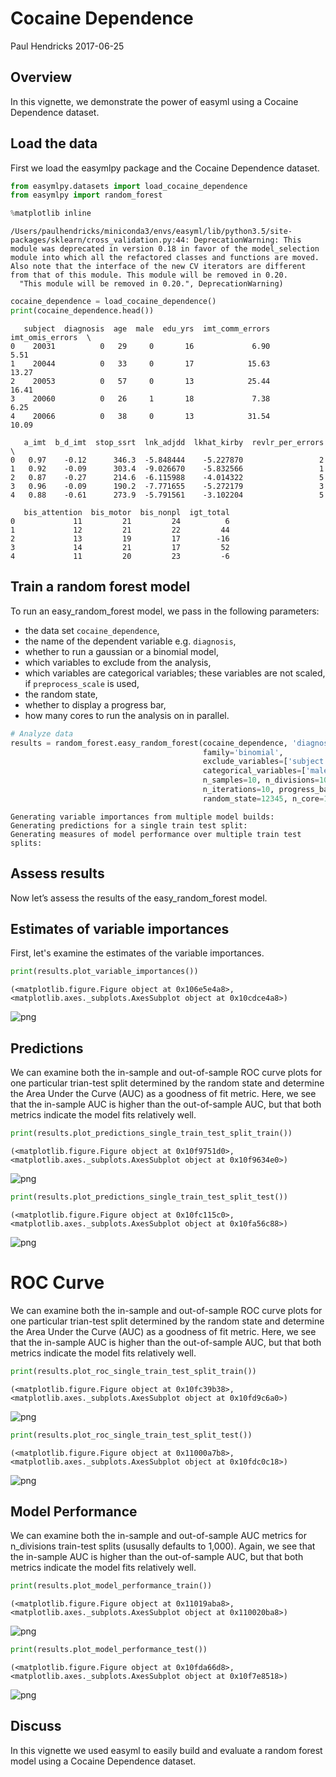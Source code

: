 
# Cocaine Dependence

Paul Hendricks
2017-06-25

## Overview

In this vignette, we demonstrate the power of easyml using a Cocaine Dependence dataset.

## Load the data

First we load the easymlpy package and the Cocaine Dependence dataset.



```python
from easymlpy.datasets import load_cocaine_dependence
from easymlpy import random_forest

%matplotlib inline
```

    /Users/paulhendricks/miniconda3/envs/easyml/lib/python3.5/site-packages/sklearn/cross_validation.py:44: DeprecationWarning: This module was deprecated in version 0.18 in favor of the model_selection module into which all the refactored classes and functions are moved. Also note that the interface of the new CV iterators are different from that of this module. This module will be removed in 0.20.
      "This module will be removed in 0.20.", DeprecationWarning)



```python
cocaine_dependence = load_cocaine_dependence()
print(cocaine_dependence.head())
```

       subject  diagnosis  age  male  edu_yrs  imt_comm_errors  imt_omis_errors  \
    0    20031          0   29     0       16             6.90             5.51   
    1    20044          0   33     0       17            15.63            13.27   
    2    20053          0   57     0       13            25.44            16.41   
    3    20060          0   26     1       18             7.38             6.25   
    4    20066          0   38     0       13            31.54            10.09   
    
       a_imt  b_d_imt  stop_ssrt  lnk_adjdd  lkhat_kirby  revlr_per_errors  \
    0   0.97    -0.12      346.3  -5.848444    -5.227870                 2   
    1   0.92    -0.09      303.4  -9.026670    -5.832566                 1   
    2   0.87    -0.27      214.6  -6.115988    -4.014322                 5   
    3   0.96    -0.09      190.2  -7.771655    -5.272179                 3   
    4   0.88    -0.61      273.9  -5.791561    -3.102204                 5   
    
       bis_attention  bis_motor  bis_nonpl  igt_total  
    0             11         21         24          6  
    1             12         21         22         44  
    2             13         19         17        -16  
    3             14         21         17         52  
    4             11         20         23         -6  


## Train a random forest model

To run an easy_random_forest model, we pass in the following parameters:

* the data set `cocaine_dependence`,
* the name of the dependent variable e.g. `diagnosis`,
* whether to run a gaussian or a binomial model,
* which variables to exclude from the analysis,
* which variables are categorical variables; these variables are not scaled, if `preprocess_scale` is used,
* the random state,
* whether to display a progress bar,
* how many cores to run the analysis on in parallel.


```python
# Analyze data
results = random_forest.easy_random_forest(cocaine_dependence, 'diagnosis',
                                           family='binomial',
                                           exclude_variables=['subject'],
                                           categorical_variables=['male'], 
                                           n_samples=10, n_divisions=10, 
                                           n_iterations=10, progress_bar=False, 
                                           random_state=12345, n_core=1)
```

    Generating variable importances from multiple model builds:
    Generating predictions for a single train test split:
    Generating measures of model performance over multiple train test splits:


## Assess results

Now let’s assess the results of the easy_random_forest model.

## Estimates of variable importances

First, let's examine the estimates of the variable importances.


```python
print(results.plot_variable_importances())
```

    (<matplotlib.figure.Figure object at 0x106e5e4a8>, <matplotlib.axes._subplots.AxesSubplot object at 0x10cdce4a8>)



![png](cocaine_files/cocaine_6_1.png)


## Predictions

We can examine both the in-sample and out-of-sample ROC curve plots for one particular trian-test split determined by the random state and determine the Area Under the Curve (AUC) as a goodness of fit metric. Here, we see that the in-sample AUC is higher than the out-of-sample AUC, but that both metrics indicate the model fits relatively well.


```python
print(results.plot_predictions_single_train_test_split_train())
```

    (<matplotlib.figure.Figure object at 0x10f9751d0>, <matplotlib.axes._subplots.AxesSubplot object at 0x10f9634e0>)



![png](cocaine_files/cocaine_8_1.png)



```python
print(results.plot_predictions_single_train_test_split_test())
```

    (<matplotlib.figure.Figure object at 0x10fc115c0>, <matplotlib.axes._subplots.AxesSubplot object at 0x10fa56c88>)



![png](cocaine_files/cocaine_9_1.png)


# ROC Curve

We can examine both the in-sample and out-of-sample ROC curve plots for one particular trian-test split determined by the random state and determine the Area Under the Curve (AUC) as a goodness of fit metric. Here, we see that the in-sample AUC is higher than the out-of-sample AUC, but that both metrics indicate the model fits relatively well.


```python
print(results.plot_roc_single_train_test_split_train())
```

    (<matplotlib.figure.Figure object at 0x10fc39b38>, <matplotlib.axes._subplots.AxesSubplot object at 0x10fd9c6a0>)



![png](cocaine_files/cocaine_11_1.png)



```python
print(results.plot_roc_single_train_test_split_test())
```

    (<matplotlib.figure.Figure object at 0x11000a7b8>, <matplotlib.axes._subplots.AxesSubplot object at 0x10fdc0c18>)



![png](cocaine_files/cocaine_12_1.png)


## Model Performance

We can examine both the in-sample and out-of-sample AUC metrics for n_divisions train-test splits (ususally defaults to 1,000). Again, we see that the in-sample AUC is higher than the out-of-sample AUC, but that both metrics indicate the model fits relatively well.


```python
print(results.plot_model_performance_train())
```

    (<matplotlib.figure.Figure object at 0x11019aba8>, <matplotlib.axes._subplots.AxesSubplot object at 0x110020ba8>)



![png](cocaine_files/cocaine_14_1.png)



```python
print(results.plot_model_performance_test())
```

    (<matplotlib.figure.Figure object at 0x10fda66d8>, <matplotlib.axes._subplots.AxesSubplot object at 0x10f7e8518>)



![png](cocaine_files/cocaine_15_1.png)


## Discuss

In this vignette we used easyml to easily build and evaluate a random forest model using a Cocaine Dependence dataset.



```python

```
